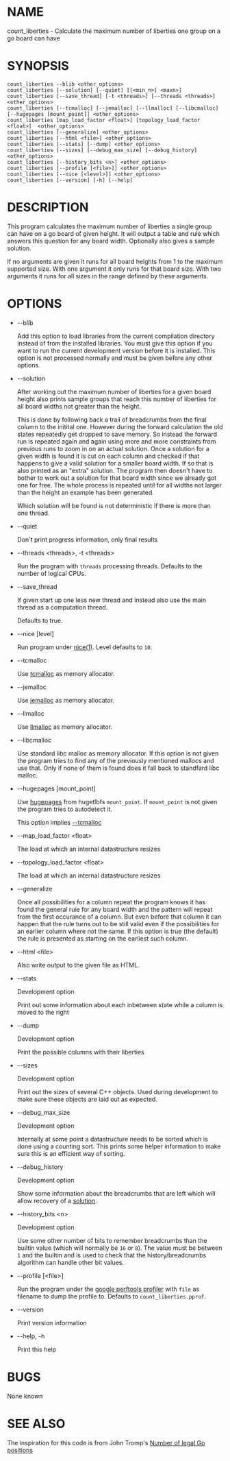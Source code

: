 # NAME

count\_liberties - Calculate the maximum number of liberties one group on a go board can have

# SYNOPSIS

    count_liberties --blib <other_options>
    count_liberties [--solution] [--quiet] [[<min_n>] <maxn>]
    count_liberties [--save_thread] [-t <threads>] [--threads <threads>] <other_options>
    count_liberties [--tcmalloc] [--jemalloc] [--llmalloc] [--libcmalloc] [--hugepages [mount_point]] <other_options>
    count_liberties [map_load_factor <float>] [topology_load_factor <float>]  <other_options>
    count_liberties [--generalize] <other_options>
    count_liberties [--html <file>] <other_options>
    count_liberties [--stats] [--dump] <other_options>
    count_liberties [--sizes] [--debug_max_size] [--debug_history] <other_options>
    count_liberties [--history_bits <n>] <other_options>
    count_liberties [--profile [<file>]] <other_options>
    count_liberties [--nice [<level>]] <other_options>
    count_liberties [--version] [-h] [--help]

# DESCRIPTION

This program calculates the maximum number of liberties a single group can have on a go board of given height. It will output a table and rule which answers this question for any board width. Optionally also gives a sample solution.

If no arguments are given it runs for all board heights from 1 to the maximum supported size. With one argument it only runs for that board size. With two arguments it runs for all sizes in the range defined by these arguments.

# OPTIONS

- --blib

    Add this option to load libraries from the current compilation directory instead of from the installed libraries. You must give this option if you want to run the current development version before it is installed. This option is not processed normally and must be given before any other options.

- --solution

    After working out the maximum number of liberties for a given board height also prints sample groups that reach this number of liberties for all board widths not greater than the height.

    This is done by following back a trail of breadcrumbs from the final column to the initital one. However during the forward calculation the old states repeatedly get dropped to save memory. So instead the forward run is repeated again and again using more and more constraints from previous runs to zoom in on an actual solution. Once a solution for a given width is found it is cut on each column and checked if that happens to give a valid solution for a smaller board width. If so that is also printed as an "extra" solution. The program then doesn't have to bother to work out a solution for that board width since we already got one for free. The whole process is repeated until for all widths not larger than the height an example has been generated.

    Which solution will be found is not deterministic if there is more than one thread.

- --quiet

    Don't print progress information, only final results

- --threads &lt;threads>, -t &lt;threads>

    Run the program with `threads` processing threads. Defaults to the number of logical CPUs.

- --save\_thread

    If given start up one less new thread and instead also use the main thread as a computation thread.

    Defaults to true.

- --nice \[level\]

    Run program under [nice(1)](http://man.he.net/man1/nice). Level defaults to `10`.

- --tcmalloc

    Use [tcmalloc](http://goog-perftools.sourceforge.net/doc/tcmalloc.html) as memory allocator.

- --jemalloc

    Use [jemalloc](http://jemalloc.net/) as memory allocator.

- --llmalloc

    Use [llmalloc](https://locklessinc.com/install_linux.shtml) as memory allocator.

- --libcmalloc

    Use standard libc malloc as memory allocator. If this option is not given the program tries to find any of the previously mentioned mallocs and use that. Only if none of them is found does it fall back to standfard libc malloc.

- --hugepages \[mount\_point\]

    Use [hugepages](https://www.kernel.org/doc/Documentation/vm/hugetlbpage.txt) from hugetlbfs `mount_point`. If `mount_point` is not given the program tries to autodetect it.

    This option implies [--tcmalloc](#tcmalloc)

- --map\_load\_factor &lt;float>

    The load at which an internal datastructure resizes

- --topology\_load\_factor &lt;float>

    The load at which an internal datastructure resizes

- --generalize

    Once all possibilities for a column repeat the program knows it has found the general ruie for any board width and the pattern will repeat from the first occurance of a column. But even before that column it can happen that the rule turns out to be still valid even if the possibilities for an earlier column where not the same. If this option is true (the default) the rule is presented as starting on the earliest such column.

- --html &lt;file>

    Also write output to the given file as HTML.

- --stats

    Development option

    Print out some information about each inbetween state while a column is moved to the right

- --dump

    Development option

    Print the possible columns with their liberties

- --sizes

    Development option

    Print out the sizes of several C++ objects. Used during development to make sure these objects are laid out as expected.

- --debug\_max\_size

    Development option

    Internally at some point a datastructure needs to be sorted which is done using a counting sort. This prints some helper information to make sure this is an efficient way of sorting.

- --debug\_history

    Development option

    Show some information about the breadcrumbs that are left which will allow recovery of a [solution](#solution).

- --history\_bits &lt;n>

    Development option

    Use some other number of bits to remember breadcrumbs than the builtin value (which will normally be `16` or `8`). The value must be between `1` and the builtin and is used to check that the history/breadcrumbs algorithm can handle other bit values.

- --profile \[&lt;file>\]

    Run the program under the [google perftools profiler](http://goog-perftools.sourceforge.net/doc/cpu_profiler.html) with `file` as filename to dump the profile to. Defaults to `count_liberties.pprof`.

- --version

    Print version information

- --help, -h

    Print this help

# BUGS

None known

# SEE ALSO

The inspiration for this code is from John Tromp's [Number of legal Go positions](https://tromp.github.io/go/legal.html)
